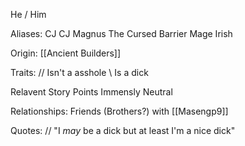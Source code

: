He / Him

Aliases:
 CJ
 CJ Magnus
 The Cursed Barrier Mage
 Irish
 
Origin: [[Ancient Builders]]

Traits:
 // Isn't a asshole
   \\ Is a dick

Relavent Story Points
 Immensly Neutral

Relationships:
 Friends (Brothers?) with [[Masengp9]]

Quotes:
// "I *may* be a dick but at least I'm a nice dick"